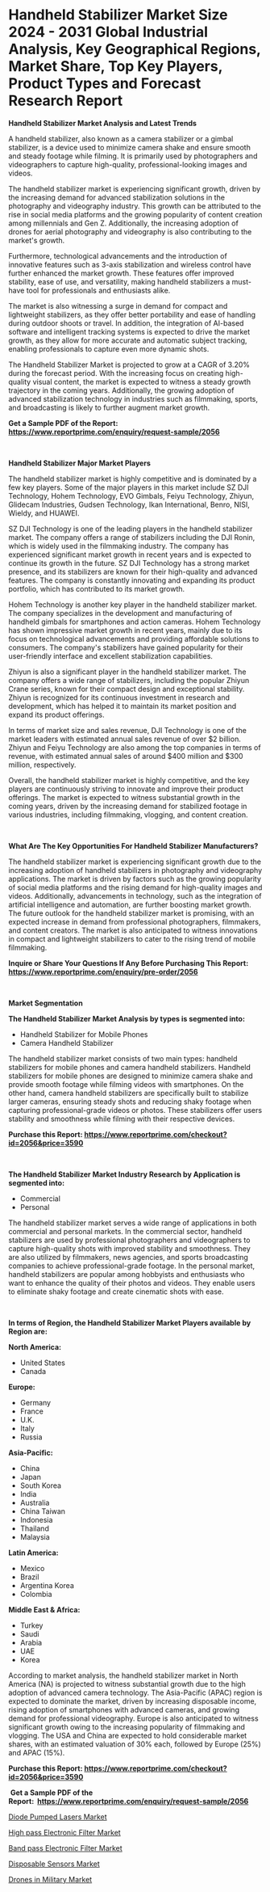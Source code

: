 <p><h1>Handheld Stabilizer Market Size 2024 - 2031 Global Industrial Analysis, Key Geographical Regions, Market Share, Top Key Players, Product Types and Forecast Research Report</h1></p><p><strong>Handheld Stabilizer Market Analysis and Latest Trends</strong></p>
<p><p>A handheld stabilizer, also known as a camera stabilizer or a gimbal stabilizer, is a device used to minimize camera shake and ensure smooth and steady footage while filming. It is primarily used by photographers and videographers to capture high-quality, professional-looking images and videos.</p><p>The handheld stabilizer market is experiencing significant growth, driven by the increasing demand for advanced stabilization solutions in the photography and videography industry. This growth can be attributed to the rise in social media platforms and the growing popularity of content creation among millennials and Gen Z. Additionally, the increasing adoption of drones for aerial photography and videography is also contributing to the market's growth.</p><p>Furthermore, technological advancements and the introduction of innovative features such as 3-axis stabilization and wireless control have further enhanced the market growth. These features offer improved stability, ease of use, and versatility, making handheld stabilizers a must-have tool for professionals and enthusiasts alike.</p><p>The market is also witnessing a surge in demand for compact and lightweight stabilizers, as they offer better portability and ease of handling during outdoor shoots or travel. In addition, the integration of AI-based software and intelligent tracking systems is expected to drive the market growth, as they allow for more accurate and automatic subject tracking, enabling professionals to capture even more dynamic shots.</p><p>The Handheld Stabilizer Market is projected to grow at a CAGR of 3.20% during the forecast period. With the increasing focus on creating high-quality visual content, the market is expected to witness a steady growth trajectory in the coming years. Additionally, the growing adoption of advanced stabilization technology in industries such as filmmaking, sports, and broadcasting is likely to further augment market growth.</p></p>
<p><strong>Get a Sample PDF of the Report:&nbsp; <a href="https://www.reportprime.com/enquiry/request-sample/2056">https://www.reportprime.com/enquiry/request-sample/2056</a></strong></p>
<p>&nbsp;</p>
<p><strong>Handheld Stabilizer Major Market Players</strong></p>
<p><p>The handheld stabilizer market is highly competitive and is dominated by a few key players. Some of the major players in this market include SZ DJI Technology, Hohem Technology, EVO Gimbals, Feiyu Technology, Zhiyun, Glidecam Industries, Gudsen Technology, Ikan International, Benro, NISI, Wieldy, and HUAWEI.</p><p>SZ DJI Technology is one of the leading players in the handheld stabilizer market. The company offers a range of stabilizers including the DJI Ronin, which is widely used in the filmmaking industry. The company has experienced significant market growth in recent years and is expected to continue its growth in the future. SZ DJI Technology has a strong market presence, and its stabilizers are known for their high-quality and advanced features. The company is constantly innovating and expanding its product portfolio, which has contributed to its market growth.</p><p>Hohem Technology is another key player in the handheld stabilizer market. The company specializes in the development and manufacturing of handheld gimbals for smartphones and action cameras. Hohem Technology has shown impressive market growth in recent years, mainly due to its focus on technological advancements and providing affordable solutions to consumers. The company's stabilizers have gained popularity for their user-friendly interface and excellent stabilization capabilities.</p><p>Zhiyun is also a significant player in the handheld stabilizer market. The company offers a wide range of stabilizers, including the popular Zhiyun Crane series, known for their compact design and exceptional stability. Zhiyun is recognized for its continuous investment in research and development, which has helped it to maintain its market position and expand its product offerings.</p><p>In terms of market size and sales revenue, DJI Technology is one of the market leaders with estimated annual sales revenue of over $2 billion. Zhiyun and Feiyu Technology are also among the top companies in terms of revenue, with estimated annual sales of around $400 million and $300 million, respectively.</p><p>Overall, the handheld stabilizer market is highly competitive, and the key players are continuously striving to innovate and improve their product offerings. The market is expected to witness substantial growth in the coming years, driven by the increasing demand for stabilized footage in various industries, including filmmaking, vlogging, and content creation.</p></p>
<p>&nbsp;</p>
<p><strong>What Are The Key Opportunities For Handheld Stabilizer Manufacturers?</strong></p>
<p><p>The handheld stabilizer market is experiencing significant growth due to the increasing adoption of handheld stabilizers in photography and videography applications. The market is driven by factors such as the growing popularity of social media platforms and the rising demand for high-quality images and videos. Additionally, advancements in technology, such as the integration of artificial intelligence and automation, are further boosting market growth. The future outlook for the handheld stabilizer market is promising, with an expected increase in demand from professional photographers, filmmakers, and content creators. The market is also anticipated to witness innovations in compact and lightweight stabilizers to cater to the rising trend of mobile filmmaking.</p></p>
<p><strong>Inquire or Share Your Questions If Any Before Purchasing This Report: <a href="https://www.reportprime.com/enquiry/pre-order/2056">https://www.reportprime.com/enquiry/pre-order/2056</a></strong></p>
<p>&nbsp;</p>
<p><strong>Market Segmentation</strong></p>
<p><strong>The Handheld Stabilizer Market Analysis by types is segmented into:</strong></p>
<p><ul><li>Handheld Stabilizer for Mobile Phones</li><li>Camera Handheld Stabilizer</li></ul></p>
<p><p>The handheld stabilizer market consists of two main types: handheld stabilizers for mobile phones and camera handheld stabilizers. Handheld stabilizers for mobile phones are designed to minimize camera shake and provide smooth footage while filming videos with smartphones. On the other hand, camera handheld stabilizers are specifically built to stabilize larger cameras, ensuring steady shots and reducing shaky footage when capturing professional-grade videos or photos. These stabilizers offer users stability and smoothness while filming with their respective devices.</p></p>
<p><strong>Purchase this Report:&nbsp;<a href="https://www.reportprime.com/checkout?id=2056&price=3590">https://www.reportprime.com/checkout?id=2056&price=3590</a></strong></p>
<p>&nbsp;</p>
<p><strong>The Handheld Stabilizer Market Industry Research by Application is segmented into:</strong></p>
<p><ul><li>Commercial</li><li>Personal</li></ul></p>
<p><p>The handheld stabilizer market serves a wide range of applications in both commercial and personal markets. In the commercial sector, handheld stabilizers are used by professional photographers and videographers to capture high-quality shots with improved stability and smoothness. They are also utilized by filmmakers, news agencies, and sports broadcasting companies to achieve professional-grade footage. In the personal market, handheld stabilizers are popular among hobbyists and enthusiasts who want to enhance the quality of their photos and videos. They enable users to eliminate shaky footage and create cinematic shots with ease.</p></p>
<p>&nbsp;</p>
<p><strong>In terms of Region, the Handheld Stabilizer Market Players available by Region are:</strong></p>
<p>
    <p> <strong> North America: </strong>
        <ul>
            <li>United States</li>
            <li>Canada</li>
        </ul>
        </p> 
    <p> <strong> Europe: </strong>
        <ul>
            <li>Germany</li>
            <li>France</li>
            <li>U.K.</li>
            <li>Italy</li>
            <li>Russia</li>
        </ul>
        </p> 
    <p> <strong> Asia-Pacific: </strong>
        <ul>
            <li>China</li>
            <li>Japan</li>
            <li>South Korea</li>
            <li>India</li>
            <li>Australia</li>
            <li>China Taiwan</li>
            <li>Indonesia</li>
            <li>Thailand</li>
            <li>Malaysia</li>
        </ul>
        </p> 
    <p> <strong> Latin America: </strong>
        <ul>
            <li>Mexico</li>
            <li>Brazil</li>
            <li>Argentina Korea</li>
            <li>Colombia</li>
        </ul>
        </p> 
    <p> <strong> Middle East & Africa: </strong>
        <ul>
            <li>Turkey</li>
            <li>Saudi</li>
            <li>Arabia</li>
            <li>UAE</li>
            <li>Korea</li>
        </ul>
    </p>
    </p>
<p><p>According to market analysis, the handheld stabilizer market in North America (NA) is projected to witness substantial growth due to the high adoption of advanced camera technology. The Asia-Pacific (APAC) region is expected to dominate the market, driven by increasing disposable income, rising adoption of smartphones with advanced cameras, and growing demand for professional videography. Europe is also anticipated to witness significant growth owing to the increasing popularity of filmmaking and vlogging. The USA and China are expected to hold considerable market shares, with an estimated valuation of 30% each, followed by Europe (25%) and APAC (15%).</p></p>
<p><strong>Purchase this Report: <a href="https://www.reportprime.com/checkout?id=2056&price=3590">https://www.reportprime.com/checkout?id=2056&price=3590</a></strong></p>
<p>&nbsp;<strong>Get a Sample PDF of the Report:&nbsp;&nbsp;<a href="https://www.reportprime.com/enquiry/request-sample/2056">https://www.reportprime.com/enquiry/request-sample/2056</a></strong></p>
<p><strong></strong></p>
<p><p><a href="https://github.com/dziulagalemab/Market-Research-Report-List-2/blob/main/diode-pumped-lasers-market.md">Diode Pumped Lasers Market</a></p><p><a href="https://github.com/grishafomin4852/Market-Research-Report-List-2/blob/main/high-pass-electronic-filter-market.md">High pass Electronic Filter Market</a></p><p><a href="https://github.com/ruslanpoljakovrd177/Market-Research-Report-List-2/blob/main/band-pass-electronic-filter-market.md">Band pass Electronic Filter Market</a></p><p><a href="https://github.com/abbypearson7765/Market-Research-Report-List-2/blob/main/disposable-sensors-market.md">Disposable Sensors Market</a></p><p><a href="https://github.com/gulaimolin/Market-Research-Report-List-2/blob/main/drones-in-military-market.md">Drones in Military Market</a></p></p>